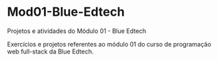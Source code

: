 # Mod01-Blue-Edtech
Projetos e atividades do Módulo 01 - Blue Edtech 

Exercícios e projetos referentes ao módulo 01 do curso de programação web full-stack da Blue Edtech.
